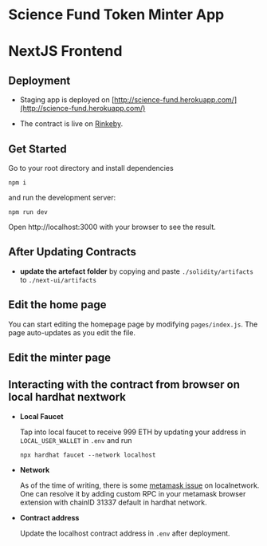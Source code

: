 # Science Fund Token Minter App 

# NextJS Frontend

## Deployment
- Staging app is deployed on [http://science-fund.herokuapp.com/](http://science-fund.herokuapp.com/)


- The contract is live on [Rinkeby]().
## Get Started

Go to your root directory and install dependencies

```shell
npm i
```

and run the development server:

```shell
npm run dev
```

Open http://localhost:3000 with your browser to see the result.

## After Updating Contracts
- **update the artefact folder** by copying and paste `./solidity/artifacts` to `./next-ui/artifacts`
 

## Edit the home page

You can start editing the homepage page by modifying <code>pages/index.js</code>. The page auto-updates as you edit the file.


## Edit the minter page







## **Interacting with the contract from browser on local hardhat nextwork** 


- **Local Faucet**

    Tap into local faucet to receive 999 ETH by updating your address in `LOCAL_USER_WALLET` in `.env` and run

    ```shell
    npx hardhat faucet --network localhost
    ```


- **Network** 

    As of the time of writing, there is some [metamask issue](https://github.com/MetaMask/metamask-extension/issues/10290) on localnetwork. One can resolve it by adding custom RPC in your metamask browser extension with chainID 31337 default in hardhat network.

- **Contract address** 

    Update the localhost contract address in `.env` after deployment.


